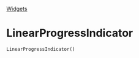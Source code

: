 [Widgets](https://github.com/leofds/flutter-class/blob/master/flutter/widgets/README.md)

# LinearProgressIndicator

```dart
LinearProgressIndicator()
```
